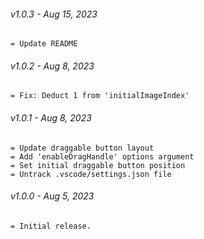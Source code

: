 ###### v1.0.3 - Aug 15, 2023
```
= Update README
```
###### v1.0.2 - Aug 8, 2023
```
= Fix: Deduct 1 from 'initialImageIndex'
```
###### v1.0.1 - Aug 8, 2023
```
= Update draggable button layout 
= Add 'enableDragHandle' options argument
= Set initial draggable button position
= Untrack .vscode/settings.json file
```
###### v1.0.0 - Aug 5, 2023
```
= Initial release.
```